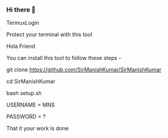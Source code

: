 ### Hi there 👋

<!--
**SirManishKumar/SirManishKumar** is a ✨ _special_ ✨ repository because its `README.md` (this file) appears on your GitHub profile.

Here are some ideas to get you started:

- 🔭 I’m currently working on ...
- 🌱 I’m currently learning ...
- 👯 I’m looking to collaborate on ...
- 🤔 I’m looking for help with ...
- 💬 Ask me about ...
- 📫 How to reach me: ...
- 😄 Pronouns: ...
- ⚡ Fun fact: ...
-->
TermuxLogin

Protect your terminal with this tool

Hola Friend

You can install this tool to follow these steps -

git clone https://github.com/SirManishKumar/SirManishKumar

cd SirManishKumar

bash setup.sh

USERNAME = MNS

PASSWORD = ?

That it your work is done
